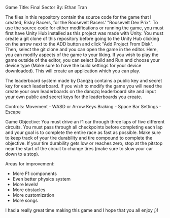 Game Title: Final Sector
By: Ethan Tran

The files in this repository contain the source code for the game that I created, Risky Racers, for the Roosevelt Racers' "Roosevelt Dev Prix". 
To use the source code for either modifications or running the game, you must first have Unity Hub installed as this project was made with Unity.
You must create a git clone of this repository before going to the Unity Hub clicking on the arrow next to the ADD button and click "Add Project From Disk".
Then, select the git clone and you can open the game in the editor. Here, you can modify aspects of the game to your liking. If you wish to play the game
outside of the editor, you can select Build and Run and choose your device type (Make sure to have the build settings for your device downloaded). This will
create an application which you can play.

The leaderboard system made by Danqzq contains a public key and secret key for each leaderboard. If you wish to modify the game you will need the create your
own leaderboards on the danqzq leaderboard site and input your own public and secret keys for the leaderboards you create.

Controls:
Movement - WASD or Arrow Keys
Braking - Space Bar
Settings - Escape

Game Objective:
You must drive an f1 car through three laps of five different circuits. You must pass through all checkpoints before completing each lap and your goal is
to complete the entire race as fast as possible. Make sure to keep track of your tire durability and tire compound to complete the objective. If your tire
durability gets low or reaches zero, stop at the pitstop near the start of the circuit to change tires (make sure to slow your car down to a stop).

Areas for improvement:
- More F1 components
- Even better physics system
- More levels!
- More obstacles
- More customization
- More songs

I had a really great time making this game and I hope that you all enjoy ;)!
